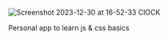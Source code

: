 ![Screenshot 2023-12-30 at 16-52-33 ClOCK](https://github.com/mikigoalie/clock/assets/22800996/57149c03-068b-42cf-bf65-5d9c290e610a)

Personal app to learn js & css basics
